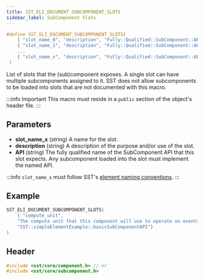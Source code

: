 ```yaml
---
title: SST_ELI_DOCUMENT_SUBCOMPONENT_SLOTS
sidebar_label: SubComponent Slots
---
```


```cpp
#define SST_ELI_DOCUMENT_SUBCOMPONENT_SLOTS( 
    { "slot_name_0", "description", "Fully::Qualified::SubComponent::API" },
    { "slot_name_1", "description", "Fully::Qualified::SubComponent::API" },
    ...
    { "slot_name_x", "description", "Fully::Qualified::SubComponent::API" }
 )
```

List of slots that the (sub)component exposes. A single slot can have multiple subcomponents assigned to it. SST does not allow subcomponents to be loaded into slots that are not documented with this macro.

:::info Important
This macro must reside in a `public` section of the object's header file.
:::

## Parameters
* **slot_name_x** (string) A name for the slot.
* **description** (string) A description of the purpose and/or use of the slot.
* **API** (string) The fully qualified name of the SubComponent API that this slot expects. Any subcomponent loaded into the slot must implement the named API.

:::info
`slot_name_x` must follow SST's [element naming conventions](../../../guides/dev/naming.md).
:::

## Example

```cpp title="Excerpt from sst-elements/src/sst/elements/simpleElementExample/basicSubComponent_component.h"
SST_ELI_DOCUMENT_SUBCOMPONENT_SLOTS(
    { "compute_unit", 
    "The compute unit that this component will use to operate on events",
    "SST::simpleElementExample::basicSubComponentAPI"}
)
```

## Header
```cpp
#include <sst/core/component.h> // or
#include <sst/core/subcomponent.h>
```
